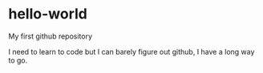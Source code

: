 # hello-world
My first github repository

I need to learn to code but I can barely figure out github, I have a long way to go. 
